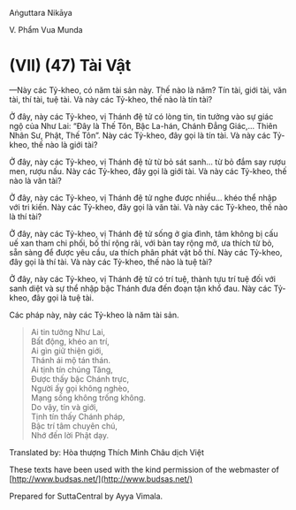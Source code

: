 

Aṅguttara Nikāya

V. Phẩm Vua Munda

# (VII) (47) Tài Vật

—Này các Tỷ-kheo, có năm tài sản này. Thế nào là năm? Tín tài, giới tài, văn tài, thí tài, tuệ tài. Và này các Tỷ-kheo, thế nào là tín tài?

Ở đây, này các Tỷ-kheo, vị Thánh đệ tử có lòng tin, tin tưởng vào sự giác ngộ của Như Lai: “Ðây là Thế Tôn, Bậc La-hán, Chánh Ðẳng Giác,... Thiên Nhân Sư, Phật, Thế Tôn”. Này các Tỷ-kheo, đây gọi là tín tài. Và này các Tỷ-kheo, thế nào là giới tài?

Ở đây, này các Tỷ-kheo, vị Thánh đệ tử từ bỏ sát sanh... từ bỏ đắm say rượu men, rượu nấu. Này các Tỷ-kheo, đây gọi là giới tài. Và này các Tỷ-kheo, thế nào là văn tài?

Ở đây, này các Tỷ-kheo, vị Thánh đệ tử nghe được nhiều... khéo thể nhập với tri kiến. Này các Tỷ-kheo, đây gọi là văn tài. Và này các Tỷ-kheo, thế nào là thí tài?

Ở đây, này các Tỷ-kheo, vị Thánh đệ tử sống ở gia đình, tâm không bị cấu uế xan tham chi phối, bố thí rộng rãi, với bàn tay rộng mở, ưa thích từ bỏ, sẵn sàng để được yêu cầu, ưa thích phân phát vật bố thí. Này các Tỷ-kheo, đây gọi là thí tài. Và này các Tỷ-kheo, thế nào là tuệ tài?

Ở đây, này các Tỷ-kheo, vị Thánh đệ tử có trí tuệ, thành tựu trí tuệ đối với sanh diệt và sự thể nhập bậc Thánh đưa đến đoạn tận khổ đau. Này các Tỷ-kheo, đây gọi là tuệ tài.

Các pháp này, này các Tỷ-kheo là năm tài sản.

> Ai tin tưởng Như Lai,  
> Bất động, khéo an trí,  
> Ai gìn giữ thiện giới,  
> Thánh ái mộ tán thán.  
> Ai tịnh tín chúng Tăng,  
> Ðược thấy bậc Chánh trực,  
> Người ấy gọi không nghèo,  
> Mạng sống không trống không.  
> Do vậy, tín và giới,  
> Tịnh tín thấy Chánh pháp,  
> Bậc trí tâm chuyên chú,  
> Nhớ đến lời Phật dạy.

Translated by: Hòa thượng Thích Minh Châu dịch Việt

These texts have been used with the kind permission of the webmaster of [http://www.budsas.net/](http://www.budsas.net/)

Prepared for SuttaCentral by Ayya Vimala.